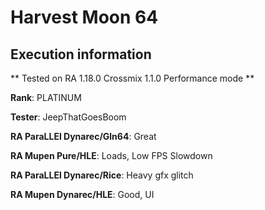 # Harvest Moon 64 

## Execution information


** Tested on RA 1.18.0 Crossmix 1.1.0 Performance mode **


**Rank**: PLATINUM


**Tester**: JeepThatGoesBoom



**RA ParaLLEl Dynarec/Gln64**: Great


**RA Mupen Pure/HLE**: Loads, Low FPS Slowdown


**RA ParaLLEl Dynarec/Rice**: Heavy gfx glitch


**RA Mupen Dynarec/HLE**: Good, UI